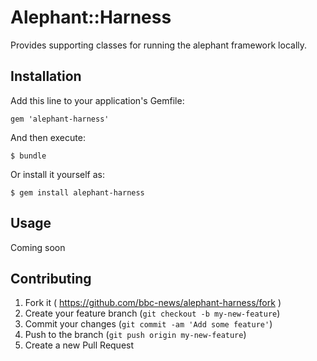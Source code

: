 # Alephant::Harness

Provides supporting classes for running the alephant framework locally.

## Installation

Add this line to your application's Gemfile:

    gem 'alephant-harness'

And then execute:

    $ bundle

Or install it yourself as:

    $ gem install alephant-harness

## Usage

Coming soon


## Contributing

1. Fork it ( https://github.com/bbc-news/alephant-harness/fork )
2. Create your feature branch (`git checkout -b my-new-feature`)
3. Commit your changes (`git commit -am 'Add some feature'`)
4. Push to the branch (`git push origin my-new-feature`)
5. Create a new Pull Request
